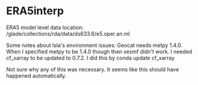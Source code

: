 # ERA5interp

ERA5 model level data location:
/glade/collections/rda/data/ds633.6/e5.oper.an.ml



Some notes about Isla's environment issues:
Geocat needs metpy 1.4.0.
When I specified metpy to be 1.4.0 though then xesmf didn't work.
I needed cf_xarray to be updated to 0.7.2.  I did this by 
conda update cf_xarray

Not sure why any of this was necessary. It seems like this should have happened automatically.


